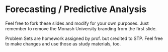 # Forecasting / Predictive Analysis 

Feel free to fork these slides and modify for your own purposes. Just remember to remove the Monash University branding from the first slide.

Problem Sets are homework assigned by prof. but credited to STP. Feel free to make changes and use those as study materials, too. 
